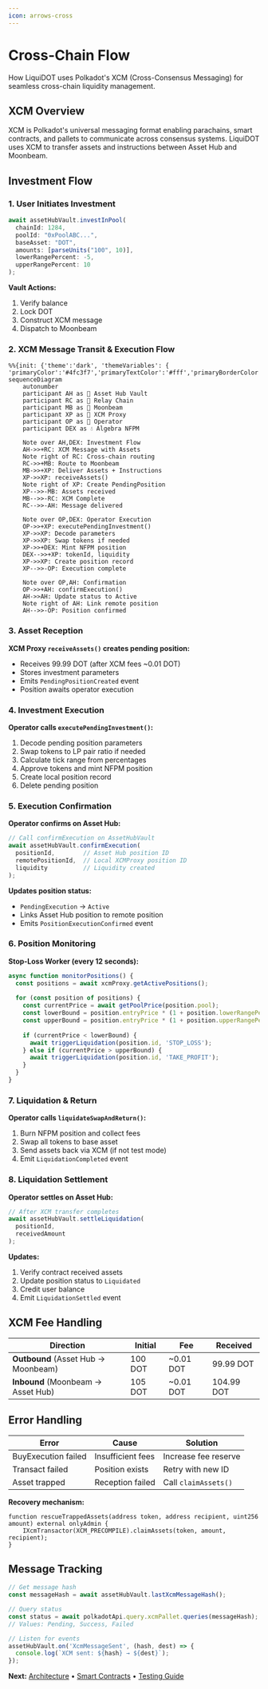 ```yaml
---
icon: arrows-cross
---
```


# Cross-Chain Flow

How LiquiDOT uses Polkadot's XCM (Cross-Consensus Messaging) for seamless cross-chain liquidity management.

## XCM Overview

XCM is Polkadot's universal messaging format enabling parachains, smart contracts, and pallets to communicate across consensus systems. LiquiDOT uses XCM to transfer assets and instructions between Asset Hub and Moonbeam.

## Investment Flow

### 1. User Initiates Investment

```javascript
await assetHubVault.investInPool(
  chainId: 1284,
  poolId: "0xPoolABC...",
  baseAsset: "DOT",
  amounts: [parseUnits("100", 10)],
  lowerRangePercent: -5,
  upperRangePercent: 10
);
```

**Vault Actions:**
1. Verify balance
2. Lock DOT
3. Construct XCM message
4. Dispatch to Moonbeam

### 2. XCM Message Transit & Execution Flow

```mermaid
%%{init: {'theme':'dark', 'themeVariables': { 'primaryColor':'#4fc3f7','primaryTextColor':'#fff','primaryBorderColor':'#0288d1','actorBkg':'#1e1e1e','actorBorder':'#4fc3f7','actorTextColor':'#fff','signalColor':'#64b5f6','signalTextColor':'#fff','labelBoxBkgColor':'#2d2d2d','labelBoxBorderColor':'#4fc3f7','labelTextColor':'#fff','loopTextColor':'#fff','noteBkgColor':'#ba68c8','noteBorderColor':'#7b1fa2','noteTextColor':'#fff','sequenceNumberColor':'#fff','fontSize':'16px'}}}%%
sequenceDiagram
    autonumber
    participant AH as 💎 Asset Hub Vault
    participant RC as 🔗 Relay Chain
    participant MB as 🌙 Moonbeam
    participant XP as 🔄 XCM Proxy
    participant OP as 🤖 Operator
    participant DEX as 💧 Algebra NFPM
    
    Note over AH,DEX: Investment Flow
    AH->>+RC: XCM Message with Assets
    Note right of RC: Cross-chain routing
    RC->>+MB: Route to Moonbeam
    MB->>+XP: Deliver Assets + Instructions
    XP->>XP: receiveAssets()
    Note right of XP: Create PendingPosition
    XP-->>-MB: Assets received
    MB-->>-RC: XCM Complete
    RC-->>-AH: Message delivered
    
    Note over OP,DEX: Operator Execution
    OP->>+XP: executePendingInvestment()
    XP->>XP: Decode parameters
    XP->>XP: Swap tokens if needed
    XP->>+DEX: Mint NFPM position
    DEX-->>+XP: tokenId, liquidity
    XP->>XP: Create position record
    XP-->>-OP: Execution complete
    
    Note over OP,AH: Confirmation
    OP->>+AH: confirmExecution()
    AH->>AH: Update status to Active
    Note right of AH: Link remote position
    AH-->>-OP: Position confirmed
```

### 3. Asset Reception

**XCM Proxy `receiveAssets()` creates pending position:**
- Receives 99.99 DOT (after XCM fees ~0.01 DOT)
- Stores investment parameters
- Emits `PendingPositionCreated` event
- Position awaits operator execution

### 4. Investment Execution

**Operator calls `executePendingInvestment()`:**
1. Decode pending position parameters
2. Swap tokens to LP pair ratio if needed
3. Calculate tick range from percentages
4. Approve tokens and mint NFPM position
5. Create local position record
6. Delete pending position

### 5. Execution Confirmation

**Operator confirms on Asset Hub:**
```javascript
// Call confirmExecution on AssetHubVault
await assetHubVault.confirmExecution(
  positionId,        // Asset Hub position ID
  remotePositionId,  // Local XCMProxy position ID
  liquidity          // Liquidity created
);
```

**Updates position status:**
- `PendingExecution` → `Active`
- Links Asset Hub position to remote position
- Emits `PositionExecutionConfirmed` event

### 6. Position Monitoring

**Stop-Loss Worker (every 12 seconds):**

```javascript
async function monitorPositions() {
  const positions = await xcmProxy.getActivePositions();
  
  for (const position of positions) {
    const currentPrice = await getPoolPrice(position.pool);
    const lowerBound = position.entryPrice * (1 + position.lowerRangePercent / 100);
    const upperBound = position.entryPrice * (1 + position.upperRangePercent / 100);
    
    if (currentPrice < lowerBound) {
      await triggerLiquidation(position.id, 'STOP_LOSS');
    } else if (currentPrice > upperBound) {
      await triggerLiquidation(position.id, 'TAKE_PROFIT');
    }
  }
}
```

### 7. Liquidation & Return

**Operator calls `liquidateSwapAndReturn()`:**
1. Burn NFPM position and collect fees
2. Swap all tokens to base asset
3. Send assets back via XCM (if not test mode)
4. Emit `LiquidationCompleted` event

### 8. Liquidation Settlement

**Operator settles on Asset Hub:**
```javascript
// After XCM transfer completes
await assetHubVault.settleLiquidation(
  positionId,
  receivedAmount
);
```

**Updates:**
1. Verify contract received assets
2. Update position status to `Liquidated`
3. Credit user balance
4. Emit `LiquidationSettled` event

## XCM Fee Handling

| Direction | Initial | Fee | Received |
|-----------|---------|-----|----------|
| **Outbound** (Asset Hub → Moonbeam) | 100 DOT | ~0.01 DOT | 99.99 DOT |
| **Inbound** (Moonbeam → Asset Hub) | 105 DOT | ~0.01 DOT | 104.99 DOT |

## Error Handling

| Error | Cause | Solution |
|-------|-------|----------|
| BuyExecution failed | Insufficient fees | Increase fee reserve |
| Transact failed | Position exists | Retry with new ID |
| Asset trapped | Reception failed | Call `claimAssets()` |

**Recovery mechanism:**
```solidity
function rescueTrappedAssets(address token, address recipient, uint256 amount) external onlyAdmin {
    IXcmTransactor(XCM_PRECOMPILE).claimAssets(token, amount, recipient);
}
```

## Message Tracking

```javascript
// Get message hash
const messageHash = await assetHubVault.lastXcmMessageHash();

// Query status
const status = await polkadotApi.query.xcmPallet.queries(messageHash);
// Values: Pending, Success, Failed

// Listen for events
assetHubVault.on('XcmMessageSent', (hash, dest) => {
  console.log(`XCM sent: ${hash} → ${dest}`);
});
```

**Next:** [Architecture](architecture.md) • [Smart Contracts](smart-contracts.md) • [Testing Guide](testing-guide.md)
